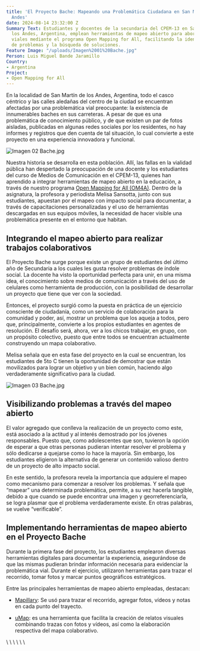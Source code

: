 ```yaml
---
title: 'El Proyecto Bache: Mapeando una Problemática Ciudadana en San Martín de Los
  Andes'
date: 2024-08-14 23:32:00 Z
Summary Text: Estudiantes y docentes de la secundaria del CPEM-13 en San Martín de
  los Andes, Argentina, emplean herramientas de mapeo abierto para abordar problemas
  viales mediante el programa Open Mapping for All, facilitando la identificación
  de problemas y la búsqueda de soluciones.
Feature Image: "/uploads/Imagen%2001%20Bache.jpg"
Person: Luis Miguel Bande Jaramillo
Country:
- Argentina
Project:
- Open Mapping for All
---
```


En la localidad de San Martín de los Andes, Argentina, todo el casco céntrico y las calles aledañas del centro de la ciudad se encuentran afectadas por una problemática vial preocupante: la existencia de innumerables baches en sus carreteras. A pesar de que es una problemática de conocimiento público, y de que existen un par de fotos aisladas, publicadas en algunas redes sociales por los residentes, no hay informes y registros que den cuenta de tal situación, lo cual convierte a este proyecto en una experiencia innovadora y funcional.

![Imagen 02 Bache.jpg](/uploads/Imagen%2002%20Bache.jpg)

Nuestra historia se desarrolla en esta población. Allí, las fallas en la vialidad pública han despertado la preocupación de una docente y los estudiantes del curso de Medios de Comunicación en el CPEM-13, quienes han aprendido a integrar herramientas de mapeo abierto en la educación, a través de nuestro programa [Open Mapping for All (OM4A)](https://www.hotosm.org/projects/open-mapping-for-all/). Dentro de la asignatura, la profesora y periodista Melisa Sansotta, junto con sus estudiantes, apuestan por el mapeo con impacto social para documentar, a través de capacitaciones personalizadas y el uso de herramientas descargadas en sus equipos móviles, la necesidad de hacer visible una problemática presente en el entorno que habitan.

## **Integrando el mapeo abierto para realizar trabajos colaborativos**

El Proyecto Bache surge porque existe un grupo de estudiantes del último año de Secundaria a los cuales les gusta resolver problemas de índole social. La docente ha visto la oportunidad perfecta para unir, en una misma idea, el conocimiento sobre medios de comunicación a través del uso de celulares como herramienta de producción, con la posibilidad de desarrollar un proyecto que tiene que ver con la sociedad.

Entonces, el proyecto surgió como la puesta en práctica de un ejercicio consciente de ciudadanía, como un servicio de colaboración para la comunidad y poder, así, mostrar un problema que los aqueja a todos, pero que, principalmente, convierte a los propios estudiantes en agentes de resolución. El desafío será, ahora, ver a los chicos trabajar, en grupo, con un propósito colectivo, puesto que entre todos se encuentran actualmente construyendo un mapa colaborativo.

Melisa señala que en esta fase del proyecto en la cual se encuentran, los estudiantes de 5to C tienen la oportunidad de demostrar que están movilizados para lograr un objetivo y un bien común, haciendo algo verdaderamente significativo para la ciudad.

![Imagen 03 Bache.jpg](/uploads/Imagen%2003%20Bache.jpg)

## Visibilizando problemas a través del mapeo abierto

El valor agregado que conlleva la realización de un proyecto como este, está asociado a la actitud y al interés demostrado por los jóvenes responsables. Puesto que, como adolescentes que son, tuvieron la opción de esperar a que otras personas pudieran intentar resolver el problema y sólo dedicarse a quejarse como lo hace la mayoría. Sin embargo, los estudiantes eligieron la alternativa de generar un contenido valioso dentro de un proyecto de alto impacto social.

En este sentido, la profesora revela la importancia que adquiere el mapeo como mecanismo para comenzar a resolver los problemas. Y señala que “mapear” una determinada problemática, permite, a su vez hacerla tangible, debido a que cuando se puede encontrar una imagen y georreferenciarla, se logra plasmar que el problema verdaderamente existe. En otras palabras, se vuelve “verificable”.

## Implementando herramientas de mapeo abierto en el Proyecto Bache

Durante la primera fase del proyecto, los estudiantes emplearon diversas herramientas digitales para documentar la experiencia, asegurándose de que las mismas pudieran brindar información necesaria para evidenciar la problemática vial. Durante el ejercicio, utilizaron herramientas para trazar el recorrido, tomar fotos y marcar puntos geográficos estratégicos.

Entre las principales herramientas de mapeo abierto empleadas, destacan:

* [Mapillary](https://organicmaps.app/es/): Se usó para trazar el recorrido, agregar fotos, vídeos y notas en cada punto del trayecto.

* [uMap](https://umap.openstreetmap.fr/es/): es una herramienta que facilita la creación de relatos visuales combinando trazas con fotos y vídeos, así como la elaboración respectiva del mapa colaborativo.

<!DOCTYPE html>\
<html lang="es">\
<head>\
    <meta charset="UTF-8">\
    <meta name="viewport" content="width=device-width, initial-scale=1.0">\
    <title>Videos Lado a Lado</title>\
    <style>\
        .video-container {\
            display: flex;\
            justify-content: space-between;\
            align-items: center;\
            gap: 20px;\
        }

        .video-container iframe {\
            width: 48%;\
            height: 300px;\
        }\
    </style>\
</head>\
<body>\
    <div class="video-container">\
        <iframe src="https://www.youtube.com/embed/K-i-8ZN5Xtw" frameborder="0" allow="accelerometer; autoplay; clipboard-write; encrypted-media; gyroscope; picture-in-picture" allowfullscreen></iframe>\
        <iframe src="https://www.youtube.com/embed/H91gCYDrFOU" frameborder="0" allow="accelerometer; autoplay; clipboard-write; encrypted-media; gyroscope; picture-in-picture" allowfullscreen></iframe>\
    </div>\
</body>\
</html>

## La experiencia de aprendizaje utilizando el mapeo abierto

Melisa destaca que, después de la experiencia, una vez que el producto esté generado, el siguiente paso será llevarlo a los medios de comunicación para darle su respectiva difusión pública y hacer, así, que ocurra el acompañamiento respectivo de la gente. A partir de esto, se podrá comenzar a recorrer instituciones; llevar el proyecto a todos los entes que tengan algún tipo de poder de acción; llevar el proyecto a Vialidad Provincial Nacional y los organismos municipales que correspondan para darle visibilidad absoluta y que, así, la problemática tome la relevancia necesaria y comiencen a surgir las posibles soluciones.

<iframe width="800" height="450" src="https://www.youtube.com/embed/YZ1TgfHdRB4?si=uSJ_CTU_CShonMHH" title="YouTube video player" frameborder="0" allow="accelerometer; autoplay; clipboard-write; encrypted-media; gyroscope; picture-in-picture; web-share" referrerpolicy="strict-origin-when-cross-origin" allowfullscreen></iframe>

Esperemos a ver cómo se termina de desarrollar esta loable iniciativa con la cual, además, los estudiantes de 5to C del CPEM-13 estarán participando en el concurso MapEdu 2024, organizado por [Open Mapping for All (OM4A)](https://www.hotosm.org/projects/open-mapping-for-all/). Ya les estaremos contando cómo termina esta increíble experiencia.

![Blog luis Miguel Jaramillo OM4A.jpg](/uploads/Blog%20luis%20Miguel%20Jaramillo%20OM4A.jpg)
